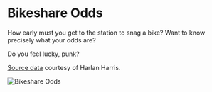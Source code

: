 Bikeshare Odds
===============

How early must you get to the station to snag a bike? Want to know precisely what your odds are?

Do you feel lucky, punk?

[Source data](http://www.opendatadc.org/dataset/capital-bikeshare-first-empty-time) courtesy of Harlan Harris.

![Bikeshare Odds](https://raw.github.com/cmgiven/bikeshare-odds/master/img/bikeshare.jpg)